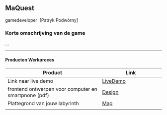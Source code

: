 ## MaQuest
gamedeveloper :[Patryk Podwórny]

### Korte omschrijving van de game
...

---
#### Producten Werkproces
| Product  | Link |
| ------ |  ------ |
| Link naar live demo| [LiveDemo]
| frontend ontwerpen voor computer en smartpnone (pdf) | [Design]
| Plattegrond van jouw labyrinth            | [Map]
|<img width=500/>|<img width=300/>|


   [LiveDemo]: <http://29280.hosts2.ma-cloud.nl/bewijzenmap/periode1.3/SCT/textadventuremaster/PROJ-1.3-19-20-GD-textadventure-master/index.html>
   [Design]: <docs/design.png>
   [Map]:<docs/map.png>
